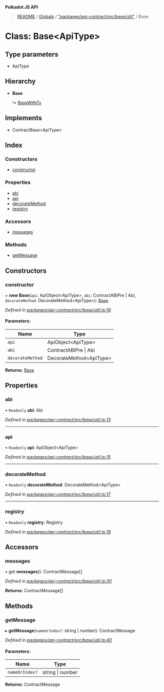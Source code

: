 **Polkadot JS API**

> [README](../README.md) / [Globals](../globals.md) / ["packages/api-contract/src/base/util"](../modules/_packages_api_contract_src_base_util_.md) / Base

# Class: Base\<**ApiType**>

## Type parameters

* ApiType

## Hierarchy

* **Base**

  ↳ [BaseWithTx](_packages_api_contract_src_base_util_.basewithtx.md)

## Implements

* ContractBase\<ApiType>

## Index

### Constructors

* [constructor](_packages_api_contract_src_base_util_.base.md#constructor)

### Properties

* [abi](_packages_api_contract_src_base_util_.base.md#abi)
* [api](_packages_api_contract_src_base_util_.base.md#api)
* [decorateMethod](_packages_api_contract_src_base_util_.base.md#decoratemethod)
* [registry](_packages_api_contract_src_base_util_.base.md#registry)

### Accessors

* [messages](_packages_api_contract_src_base_util_.base.md#messages)

### Methods

* [getMessage](_packages_api_contract_src_base_util_.base.md#getmessage)

## Constructors

### constructor

\+ **new Base**(`api`: ApiObject\<ApiType>, `abi`: ContractABIPre \| Abi, `decorateMethod`: DecorateMethod\<ApiType>): [Base](_packages_api_contract_src_base_util_.base.md)

*Defined in [packages/api-contract/src/base/util.ts:19](https://github.com/polkadot-js/api/blob/c27e41be3/packages/api-contract/src/base/util.ts#L19)*

#### Parameters:

Name | Type |
------ | ------ |
`api` | ApiObject\<ApiType> |
`abi` | ContractABIPre \| Abi |
`decorateMethod` | DecorateMethod\<ApiType> |

**Returns:** [Base](_packages_api_contract_src_base_util_.base.md)

## Properties

### abi

• `Readonly` **abi**: Abi

*Defined in [packages/api-contract/src/base/util.ts:13](https://github.com/polkadot-js/api/blob/c27e41be3/packages/api-contract/src/base/util.ts#L13)*

___

### api

• `Readonly` **api**: ApiObject\<ApiType>

*Defined in [packages/api-contract/src/base/util.ts:15](https://github.com/polkadot-js/api/blob/c27e41be3/packages/api-contract/src/base/util.ts#L15)*

___

### decorateMethod

• `Readonly` **decorateMethod**: DecorateMethod\<ApiType>

*Defined in [packages/api-contract/src/base/util.ts:17](https://github.com/polkadot-js/api/blob/c27e41be3/packages/api-contract/src/base/util.ts#L17)*

___

### registry

• `Readonly` **registry**: Registry

*Defined in [packages/api-contract/src/base/util.ts:19](https://github.com/polkadot-js/api/blob/c27e41be3/packages/api-contract/src/base/util.ts#L19)*

## Accessors

### messages

• get **messages**(): ContractMessage[]

*Defined in [packages/api-contract/src/base/util.ts:30](https://github.com/polkadot-js/api/blob/c27e41be3/packages/api-contract/src/base/util.ts#L30)*

**Returns:** ContractMessage[]

## Methods

### getMessage

▸ **getMessage**(`nameOrIndex?`: string \| number): ContractMessage

*Defined in [packages/api-contract/src/base/util.ts:40](https://github.com/polkadot-js/api/blob/c27e41be3/packages/api-contract/src/base/util.ts#L40)*

#### Parameters:

Name | Type |
------ | ------ |
`nameOrIndex?` | string \| number |

**Returns:** ContractMessage
